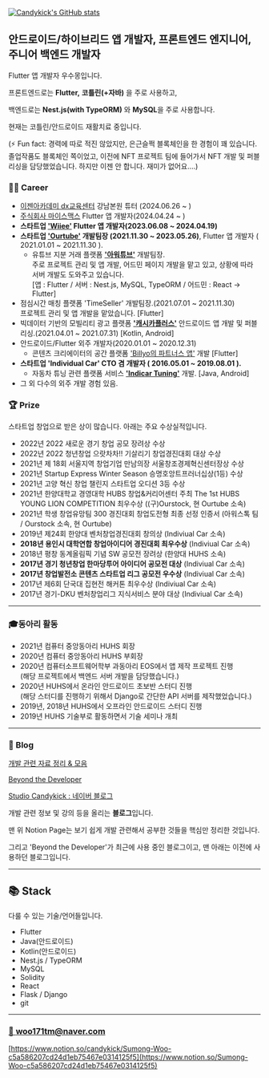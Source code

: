<!--
**Candykick/Candykick** is a ✨ _special_ ✨ repository because its `README.md` (this file) appears on your GitHub profile.

Here are some ideas to get you started:

- 🔭 I’m currently working on ...
- 🌱 I’m currently learning ...
- 👯 I’m looking to collaborate on ...
- 🤔 I’m looking for help with ...
- 💬 Ask me about ...
- 📫 How to reach me: ...
- 😄 Pronouns: ...
- ⚡ Fun fact: ...
-->
[![Candykick's GitHub stats](https://github-readme-stats.vercel.app/api?username=su-mong)](https://github.com/anuraghazra/github-readme-stats)

## 안드로이드/하이브리드 앱 개발자, 프론트엔드 엔지니어, 주니어 백엔드 개발자

Flutter 앱 개발자 우수몽입니다.

프론트엔드로는 **Flutter,** **코틀린(+자바)** 을 주로 사용하고,

백엔드로는 **Nest.js(with TypeORM)** 와 **MySQL**을 주로 사용합니다.

현재는 코틀린/안드로이드 재활치료 중입니다.

(⚡ Fun fact: 경력에 따로 적진 않았지만, 은근슬쩍 블록체인을 한 경험이 꽤 있습니다. 졸업작품도 블록체인 쪽이었고, 이전에 NFT 프로젝트 팀에 들어가서 NFT 개발 및 퍼블리싱을 담당했었습니다. 하지만 이젠 안 합니다. 재미가 없어요....)


### 👨‍💻 Career

- [이젠아카데미 dx교육센터](https://www.ezenac.co.kr/) 강남본원 튜터 (2024.06.26 ~ )
- [주식회사 마이스맥스](https://mysmax.kr/) Flutter 앱 개발자(2024.04.24 ~ )
- **스타트업 ['Wiiee'](https://wiiee.oopy.io/) Flutter 앱 개발자(2023.06.08 ~ 2024.04.19)**
- **스타트업 ['Ourtube'](https://ourtube.co.kr/#/home) 개발팀장 (2021.11.30 ~ 2023.05.26)**, Flutter 앱 개발자 ( 2021.01.01 ~ 2021.11.30 ).
  - 유튜브 지분 거래 플랫폼 **['아워튜브'](https://play.google.com/store/apps/details?id=com.ourstock.ourtube_app)** 개발팀장.<br>
    주로 프로젝트 관리 및 앱 개발, 어드민 페이지 개발을 맡고 있고, 상황에 따라 서버 개발도 도와주고 있습니다.<br>
    [앱 : Flutter / 서버 : Nest.js, MySQL, TypeORM / 어드민 : React -> Flutter]
- 점심시간 매칭 플랫폼 'TimeSeller' 개발팀장.(2021.07.01 ~ 2021.11.30)<br>
  프로젝트 관리 및 앱 개발을 맡았습니다. [Flutter]
- 빅데이터 기반의 모빌리티 광고 플랫폼 **['캐시카플러스'](https://www.cashcarplus.com/)** 안드로이드 앱 개발 및 퍼블리싱.(2021.04.01 ~ 2021.07.31) [Kotlin, Android]
- 안드로이드/Flutter 외주 개발자(2020.01.01 ~ 2020.12.31)
  - 콘텐츠 크리에이터의 공간 플랫폼 ['Billyo의 파트너스 앱'](https://play.google.com/store/apps/details?id=com.billyo.billyo_partners&hl=ko&gl=US) 개발 [Flutter]
- **스타트업 'Individual Car' CTO 겸 개발자 ( 2016.05.01 ~ 2019.08.01 ).**
  - 자동차 튜닝 관련 플랫폼 서비스 **['Indicar Tuning'](https://www.youtube.com/watch?v=g9795DsJ4Js)** 개발. [Java, Android]
- 그 외 다수의 외주 개발 경험 있음.

### 🏆 Prize
스타트업 창업으로 받은 상이 많습니다. 아래는 주요 수상실적입니다.

- 2022년 2022 새로운 경기 창업 공모 장려상 수상
- 2022년 2022 청년창업 으랏차차!! 기살리기 창업경진대회 대상 수상
- 2021년 제 18회 서울지역 창업기업 만남의장 서울창조경제혁신센터장상 수상
- 2021년 Startup Express Winter Season 승명호앙트프러너십상(1등) 수상
- 2021년 고양 혁신 창업 챌린지 스타트업 오디션 3등 수상
- 2021년 한양대학교 경영대학 HUBS 창업&커리어센터 주최 The 1st HUBS YOUNG LION COMPETITION 최우수상 ((구)Ourstock, 현 Ourtube 소속)
- 2021년 학생 창업유망팀 300 경진대회 창업도전형 최종 선정 인증서 (아워스톡 팀 / Ourstock 소속, 현 Ourtube)
- 2019년 제24회 한양대 벤처창업경진대회 창의상 (Indiviual Car 소속)
- **2018년 용인시 대학연합 창업아이디어 경진대회 최우수상** (Indiviual Car 소속)
- 2018년 평창 동계올림픽 기념 SW 공모전 장려상 (한양대 HUHS 소속)
- **2017년 경기 청년창업 한마당투어 아이디어 공모전 대상** (Indiviual Car 소속)
- **2017년 창업발전소 콘텐츠 스타트업 리그 공모전 우수상** (Indiviual Car 소속)
- 2017년 제6회 단국대 집현전 해커톤 최우수상 (Indiviual Car 소속)
- 2017년 경기-DKU 벤처창업리그 지식서비스 분야 대상 (Indiviual Car 소속)

---

### 🎓동아리 활동

- 2021년 컴퓨터 중앙동아리 HUHS 회장
- 2020년 컴퓨터 중앙동아리 HUHS 부회장
- 2020년 컴퓨터소프트웨어학부 과동아리 EOS에서 앱 제작 프로젝트 진행<br>
(해당 프로젝트에서 백엔드 서버 개발을 담당했습니다.)
- 2020년 HUHS에서 온라인 안드로이드 초보반 스터디 진행<br>
(해당 스터디를 진행하기 위해서 Django로 간단한 API 서버를 제작했었습니다.)
- 2019년, 2018년 HUHS에서 오프라인 안드로이드 스터디 진행
- 2019년 HUHS 기술부로 활동하면서 기술 세미나 개최

---

### 📝 Blog

[개발 관련 자료 정리 & 모음](https://www.notion.so/b927103c6b7f42a4aaf5da88b07cefa3)

[Beyond the Developer](https://candykick.kr)

[Studio Candykick : 네이버 블로그](https://blog.naver.com/woo171tm)

개발 관련 정보 및 강의 등을 올리는 **블로그**입니다.

맨 위 Notion Page는 보기 쉽게 개발 관련해서 공부한 것들을 핵심만 정리한 것입니다.

그리고 'Beyond the Developer'가 최근에 사용 중인 블로그이고, 맨 아래는 이전에 사용하던 블로그입니다.

---

## 📚 Stack

다룰 수 있는 기술/언어들입니다.

- Flutter
- Java(안드로이드)
- Kotlin(안드로이드)
- Nest.js / TypeORM
- MySQL
- Solidity
- React
- Flask / Django
- git

---

### [📧 woo171tm@naver.com](mailto:woo171tm@naver.com)

[https://www.notion.so/candykick/Sumong-Woo-c5a586207cd24d1eb75467e0314125f5](https://www.notion.so/Sumong-Woo-c5a586207cd24d1eb75467e0314125f5)

